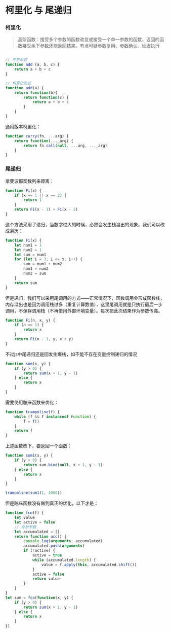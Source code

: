 # 柯里化 与 尾递归

### 柯里化

> 高阶函数：接受多个参数的函数改变成接受一个单一参数的函数，返回的函数接受余下参数还能返回结果。有点可疑参数复用、参数确认、延迟执行

```javaScript

// 平常形式
function add (a, b, c) {
    return a + b + c
}

// 柯里化形式
function add(a) {
    return function(b){
        return function(c) {
            return a + b + c
        }
    }
}

```

通用版本柯里化：

```javaScript
function curry(fn, ...arg) {
    return function(..._arg) {
        return fn.call(null, ...arg, ..._arg)
    }
}
```

### 尾递归

拿斐波那契数列来距离：

```javaScript
function Fi(x) {
    if (x == 1 || x == 2) {
        return 1
    }
    return Fi(x - 1) + Fi(x - 2)
}
```

这个方法采用了递归，当数字过大的时候，必然会发生栈溢出的现象。我们可以改成遍历：

```javaScript
function Fi(x) {
    let num1 = 1
    let num2 = 1
    let sum = num1
    for (let i = 3; i <= x; i++) {
        sum = num1 + num2
        num1 = num2
        num2 = sum
    }
    return sum
}
```

但是递归，我们可以采用尾调用的方式——正常情况下，函数调用会形成函数栈，内存溢出也是因为调用栈过多（重复计算数值），这里尾调用就是只执行最后一步调用，不保存调用栈（不再借用外部环境变量）。每次把此次结果作为参数传递。

```javaScript
function Fi(n, x, y) {
    if (n == 1) {
        return x
    }
    return Fi(n - 1, y, x + y)
}
```

不过js中尾递归还是回发生爆栈，如不能不存在变量控制递归的情况

```javaScript
function sum(x, y) {
    if (y > 0) {
        return sum(x + 1, y - 1)
    } else {
        return x
    }
}
```

需要使用蹦床函数来优化：

```javaScript
function trampoline(f) {
    while (f && f instanceof Function) {
        f = f()
    }
    return f
}
```

上述函数改下，要返回一个函数：

```javaScript
function sum1(x, y) {
    if (y > 0) {
        return sum.bind(null, x + 1, y - 1)
    } else {
        return x
    }
}

trampoline(sum1(1, 1000))
```

但是蹦床函数没有做到真正的优化，以下才是：

```javaScript
function fco(f) {
    let value
    let active = false
    // 存放参数
    let accumulated = []
    return function acc() {
        console.log(arguments, accumulated)
        accumulated.push(arguments)
        if (!active) {
            active = true
            while (accumulated.length) {
                value = f.apply(this, accumulated.shift())
            }
            active = false
            return value
        }
    }
}
let sum = fco(function(x, y) {
    if (y > 0) {
        return sum(x + 1, y - 1)
    } else {
        return x
    }
})
```
